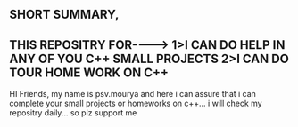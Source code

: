 SHORT SUMMARY,
---------------------------------------------------------------------------------------
THIS REPOSITRY FOR---->
1>I CAN DO HELP IN ANY OF YOU C++ SMALL PROJECTS
2>I CAN DO TOUR HOME WORK ON C++
---------------------------------------------------------------------------------------
HI Friends,
my name is psv.mourya and here i can assure that i can complete your small projects 
or homeworks on c++...
i will check my repositry daily...
so plz support me
